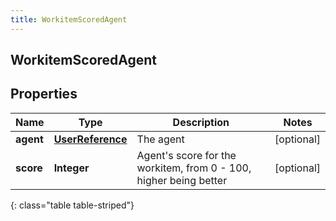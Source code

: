 ```yaml
---
title: WorkitemScoredAgent
---
```

## WorkitemScoredAgent


## Properties

| Name | Type | Description | Notes |
| ------------ | ------------- | ------------- | ------------- |
| **agent** | <!----><!---->[**UserReference**](UserReference.html)<!----> | The agent |  [optional] |
| **score** | <!----><!---->**Integer**<!----> | Agent's score for the workitem, from 0 - 100, higher being better |  [optional] |
{: class="table table-striped"}



